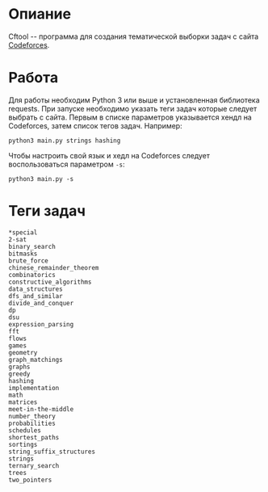 # Опиание
Cftool -- программа для создания тематической выборки задач с сайта [Codeforces](codeforces.com).

# Работа
Для работы необходим Python 3 или выше и установленная библиотека requests. При запуске необходимо указать теги задач 
которые следует выбрать с сайта. Первым в списке параметров указывается хендл на 
Codeforces, затем список тегов задач. Например:

    python3 main.py strings hashing

Чтобы настроить свой язык и хедл на Codeforces следует воспользоваться параметром `-s`:
    
    python3 main.py -s

# Теги задач 
    *special
    2-sat
    binary_search
    bitmasks
    brute_force
    chinese_remainder_theorem
    combinatorics
    constructive_algorithms
    data_structures
    dfs_and_similar
    divide_and_conquer
    dp
    dsu
    expression_parsing
    fft
    flows
    games
    geometry
    graph_matchings
    graphs
    greedy
    hashing
    implementation
    math
    matrices
    meet-in-the-middle
    number_theory
    probabilities
    schedules
    shortest_paths
    sortings
    string_suffix_structures
    strings
    ternary_search
    trees
    two_pointers